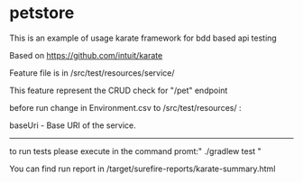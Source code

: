 # petstore

This is an example of usage karate framework for bdd based api testing

Based on https://github.com/intuit/karate

Feature file is in /src/test/resources/service/

This feature represent the CRUD check for "/pet" endpoint 

before run change in  Environment.csv to /src/test/resources/ :

baseUri - Base URI of the service.

_______________________________________________________________________

to run tests please execute in the command promt:" ./gradlew test "

You can find run report in /target/surefire-reports/karate-summary.html


